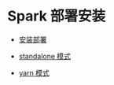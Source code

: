 # Spark 部署安装

- [安装部署](spark-install.md)

- [standalone 模式](spark-standalone.md)

- [yarn 模式](spark-yarn.md)
